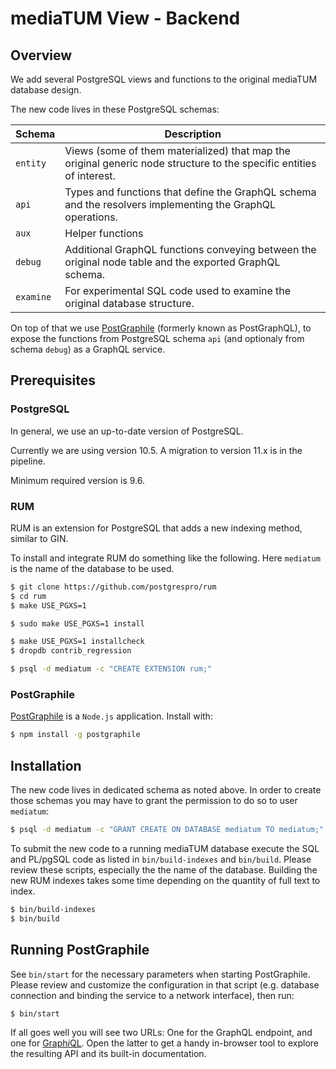
# mediaTUM View - Backend

## Overview

We add several PostgreSQL views and functions to the original mediaTUM database design.

The new code lives in these PostgreSQL schemas:

| Schema    | Description                              |
| --------- | ---------------------------------------- |
| `entity`  | Views (some of them materialized) that map the original generic node structure to the specific entities of interest. |
| `api`     | Types and functions that define the GraphQL schema and the resolvers implementing the GraphQL operations. |
| `aux`     | Helper functions                         |
| `debug`   | Additional GraphQL functions conveying between the original node table and the exported GraphQL schema. |
| `examine` | For experimental SQL code used to examine the original database structure. |

On top of that we use [PostGraphile](https://www.graphile.org/postgraphile/) (formerly known as PostGraphQL), to expose the functions from PostgreSQL schema `api` (and optionaly from schema `debug`) as a GraphQL service.

## Prerequisites

### PostgreSQL

In general, we use an up-to-date version of PostgreSQL. 

Currently we are using version 10.5. A migration to version 11.x is in the pipeline.

Minimum required version is 9.6.

### RUM

RUM is an extension for PostgreSQL that adds a new indexing method, similar to GIN.

To install and integrate RUM do something like the following. Here `mediatum` is the name of the database to be used.


```sh
$ git clone https://github.com/postgrespro/rum
$ cd rum
$ make USE_PGXS=1

$ sudo make USE_PGXS=1 install

$ make USE_PGXS=1 installcheck
$ dropdb contrib_regression

$ psql -d mediatum -c "CREATE EXTENSION rum;"
```

### PostGraphile

[PostGraphile](https://www.graphile.org/postgraphile/) is a `Node.js` application. Install with:

```sh
$ npm install -g postgraphile
```

## Installation

The new code lives in dedicated schema as noted above. 
In order to create those schemas you may have to grant the permission to do so to user `mediatum`:

```sh
$ psql -d mediatum -c "GRANT CREATE ON DATABASE mediatum TO mediatum;"
```

To submit the new code to a running mediaTUM database execute the SQL and PL/pgSQL code as listed in `bin/build-indexes` and `bin/build`. Please review these scripts, especially the the name of the database. Building the new RUM indexes takes some time depending on the quantity of full text to index.

```sh
$ bin/build-indexes
$ bin/build
```

## Running PostGraphile

See `bin/start` for the necessary parameters when starting PostGraphile. Please review and customize the configuration in that script (e.g. database connection and binding the service to a network interface), then run:

```sh
$ bin/start
```

If all goes well you will see two URLs: One for the GraphQL endpoint, and one for [Graph*i*QL](https://github.com/graphql/graphiql). Open the latter to get a handy in-browser tool to explore the resulting API and its built-in documentation.
